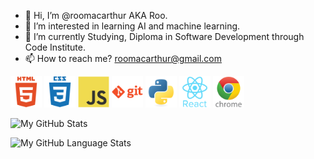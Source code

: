 - 👋 Hi, I’m @roomacarthur AKA Roo.
- 👀 I’m interested in learning AI and machine learning. 
- 🌱 I’m currently Studying, Diploma in Software Development through Code Institute. 
- 📫 How to reach me? roomacarthur@gmail.com

<img src="https://github.com/devicons/devicon/blob/master/icons/html5/html5-plain-wordmark.svg" alt="HTML logo" width="50px" height="50px" /> <img src="https://github.com/devicons/devicon/blob/master/icons/css3/css3-plain-wordmark.svg" alt="CSS logo" width="50px" height="50px" />
<img src="https://github.com/devicons/devicon/blob/master/icons/javascript/javascript-original.svg" alt="JavaScript logo" width="50px" height="50px" />
<img src="https://github.com/devicons/devicon/blob/master/icons/git/git-plain-wordmark.svg" alt="Git logo" width="50px" height="50px" />
<img src="https://github.com/devicons/devicon/blob/master/icons/python/python-original.svg" alt="Python logo" width="50px" height="50px" />
<img src="https://github.com/devicons/devicon/blob/master/icons/react/react-original-wordmark.svg" alt="React logo" width="50px" height="50px" />
<img src="https://github.com/devicons/devicon/blob/master/icons/chrome/chrome-original-wordmark.svg" alt="Chrome Logo" width="50px" height="50px" />


![My GitHub Stats](https://github-readme-stats.vercel.app/api/?username=roomacarthur&count_private=true&show_icons=true&theme=radical&showicons=true)

![My GitHub Language Stats](https://github-readme-stats.vercel.app/api/top-langs/?username=roomacarthur&layout=compact&theme=radical)

